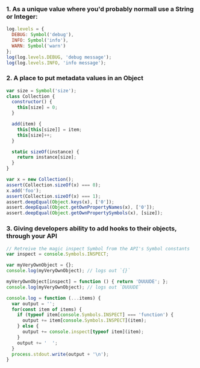### 1. As a unique value where you'd probably normall use a String or Integer:

```js
log.levels = {
  DEBUG: Symbol('debug'),
  INFO: Symbol('info'),
  WARN: Symbol('warn')
};
log(log.levels.DEBUG, 'debug message');
log(log.levels.INFO, 'info message');
```

### 2. A place to put metadata values in an Object

```js
var size = Symbol('size');
class Collection {
  constructor() {
    this[size] = 0;
  }

  add(item) {
    this[this[size]] = item;
    this[size]++;
  }

  static sizeOf(instance) {
    return instance[size];
  }
}

var x = new Collection();
assert(Collection.sizeOf(x) === 0);
x.add('foo');
assert(Collection.sizeOf(x) === 1);
assert.deepEqual(Object.keys(x), ['0']);
assert.deepEqual(Object.getOwnPropertyNames(x), ['0']);
assert.deepEqual(Object.getOwnPropertySymbols(x), [size]);
```

### 3. Giving developers ability to add hooks to their objects, through your API

```js
// Retreive the magic inspect Symbol from the API's Symbol constants
var inspect = console.Symbols.INSPECT;

var myVeryOwnObject = {};
console.log(myVeryOwnObject); // logs out `{}`

myVeryOwnObject[inspect] = function () { return 'DUUUDE'; };
console.log(myVeryOwnObject); // logs out `DUUUDE`
```

```js
console.log = function (...items) {
  var output = '';
  for(const item of items) {
    if (typeof item[console.Symbols.INSPECT] === 'function') {
      output += item[console.Symbols.INSPECT](item);
    } else {
      output += console.inspect[typeof item](item);
    }
    output += '  ';
  }
  process.stdout.write(output + '\n');
}
```
